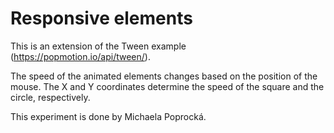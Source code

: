 # Responsive elements
This is an extension of the Tween example (https://popmotion.io/api/tween/).

The speed of the animated elements changes based on the position of the mouse. The X and Y coordinates determine the speed of the square and the circle, respectively.  

This experiment is done by Michaela Poprocká. 